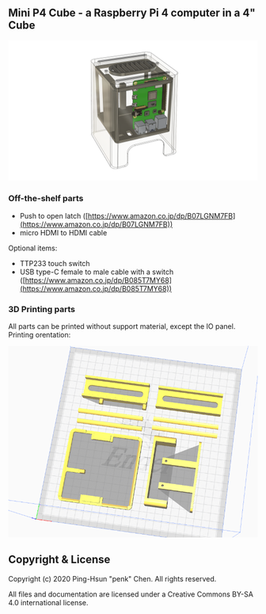 ## Mini P4 Cube - a Raspberry Pi 4 computer in a 4" Cube 

![](rendering/rendering-1.png)

### Off-the-shelf parts 

- Push to open latch ([https://www.amazon.co.jp/dp/B07LGNM7FB](https://www.amazon.co.jp/dp/B07LGNM7FB))
- micro HDMI to HDMI cable

Optional items: 

- TTP233 touch switch
- USB type-C female to male cable with a switch ([https://www.amazon.co.jp/dp/B085T7MY68](https://www.amazon.co.jp/dp/B085T7MY68))

### 3D Printing parts 

All parts can be printed without support material, except the IO panel. 
Printing orentation: 

![](rendering/printing.png)


## Copyright & License 

Copyright (c) 2020 Ping-Hsun "penk" Chen. All rights reserved.

All files and documentation are licensed under a Creative Commons BY-SA 4.0 international license. 